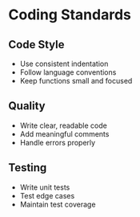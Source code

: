 # Coding Standards

## Code Style
- Use consistent indentation
- Follow language conventions
- Keep functions small and focused

## Quality
- Write clear, readable code
- Add meaningful comments
- Handle errors properly

## Testing
- Write unit tests
- Test edge cases
- Maintain test coverage